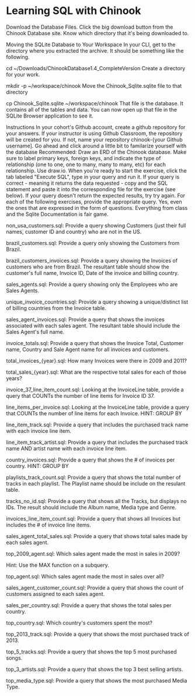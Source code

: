 # Learning SQL with Chinook
Download the Database Files.
Click the big download button from the Chinook Database site. Know which directory that it's being downloaded to.

Moving the SQLite Database to Your Workspace
In your CLI, get to the directory where you extracted the archive. It should be something like the following.

cd ~/Downloads/ChinookDatabase1.4_CompleteVersion
Create a directory for your work.

mkdir -p ~/workspace/chinook
Move the Chinook_Sqlite.sqlite file to that directory

cp Chinook_Sqlite.sqlite ~/workspace/chinook
That file is the database. It contains all of the tables and data. You can now open up that file in the SQLite Browser application to see it.

Instructions
In your cohort's Github account, create a github repository for your answers. If your instructor is using Github Classroom, the repository will be created for you. If not, name your repository chinook-{your Github username].
Go ahead and click around a little bit to familarize yourself with the database
Recommended: Draw an ERD of the Chinook database. Make sure to label primary keys, foreign keys, and indicate the type of relationship (one to one, one to many, many to many, etc) for each relationship. Use draw.io.
When you're ready to start the exercise, click the tab labeled "Execute SQL", type in your query and run it.
If your query is correct - meaning it returns the data requested - copy and the SQL statement and paste it into the corresponding file for the exercise (see below). If your query doesn't return the expected results, try try again.
For each of the following exercises, provide the appropriate query. Yes, even the ones that are expressed in the form of questions. Everything from class and the Sqlite Documentation is fair game.

non_usa_customers.sql: Provide a query showing Customers (just their full names, customer ID and country) who are not in the US.

brazil_customers.sql: Provide a query only showing the Customers from Brazil.

brazil_customers_invoices.sql: Provide a query showing the Invoices of customers who are from Brazil. The resultant table should show the customer's full name, Invoice ID, Date of the invoice and billing country.

sales_agents.sql: Provide a query showing only the Employees who are Sales Agents.

unique_invoice_countries.sql: Provide a query showing a unique/distinct list of billing countries from the Invoice table.

sales_agent_invoices.sql: Provide a query that shows the invoices associated with each sales agent. The resultant table should include the Sales Agent's full name.

invoice_totals.sql: Provide a query that shows the Invoice Total, Customer name, Country and Sale Agent name for all invoices and customers.

total_invoices_{year}.sql: How many Invoices were there in 2009 and 2011?

total_sales_{year}.sql: What are the respective total sales for each of those years?

invoice_37_line_item_count.sql: Looking at the InvoiceLine table, provide a query that COUNTs the number of line items for Invoice ID 37.

line_items_per_invoice.sql: Looking at the InvoiceLine table, provide a query that COUNTs the number of line items for each Invoice. HINT: GROUP BY

line_item_track.sql: Provide a query that includes the purchased track name with each invoice line item.

line_item_track_artist.sql: Provide a query that includes the purchased track name AND artist name with each invoice line item.

country_invoices.sql: Provide a query that shows the # of invoices per country. HINT: GROUP BY

playlists_track_count.sql: Provide a query that shows the total number of tracks in each playlist. The Playlist name should be include on the resulant table.

tracks_no_id.sql: Provide a query that shows all the Tracks, but displays no IDs. The result should include the Album name, Media type and Genre.

invoices_line_item_count.sql: Provide a query that shows all Invoices but includes the # of invoice line items.

sales_agent_total_sales.sql: Provide a query that shows total sales made by each sales agent.

top_2009_agent.sql: Which sales agent made the most in sales in 2009?

Hint: Use the MAX function on a subquery.

top_agent.sql: Which sales agent made the most in sales over all?

sales_agent_customer_count.sql: Provide a query that shows the count of customers assigned to each sales agent.

sales_per_country.sql: Provide a query that shows the total sales per country.

top_country.sql: Which country's customers spent the most?

top_2013_track.sql: Provide a query that shows the most purchased track of 2013.

top_5_tracks.sql: Provide a query that shows the top 5 most purchased songs.

top_3_artists.sql: Provide a query that shows the top 3 best selling artists.

top_media_type.sql: Provide a query that shows the most purchased Media Type.
